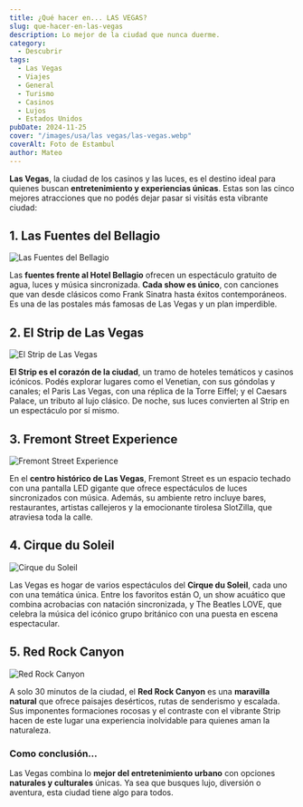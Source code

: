 ```yaml
---
title: ¿Qué hacer en... LAS VEGAS?
slug: que-hacer-en-las-vegas
description: Lo mejor de la ciudad que nunca duerme.
category:
  - Descubrir
tags:
  - Las Vegas
  - Viajes
  - General
  - Turismo
  - Casinos 
  - Lujos
  - Estados Unidos
pubDate: 2024-11-25
cover: "/images/usa/las vegas/las-vegas.webp"
coverAlt: Foto de Estambul
author: Mateo
---
```


**Las Vegas**, la ciudad de los casinos y las luces, es el destino ideal para quienes buscan **entretenimiento y experiencias únicas**. Estas son las cinco mejores atracciones que no podés dejar pasar si visitás esta vibrante ciudad:

## 1. Las Fuentes del Bellagio
<img src="/images/usa/las vegas/fuentes-bellagio.jpg" alt="Las Fuentes del Bellagio">

Las **fuentes frente al Hotel Bellagio** ofrecen un espectáculo gratuito de agua, luces y música sincronizada. **Cada show es único**, con canciones que van desde clásicos como Frank Sinatra hasta éxitos contemporáneos. Es una de las postales más famosas de Las Vegas y un plan imperdible.

## 2. El Strip de Las Vegas
<img src="/images/usa/las vegas/strip-lv.jpg" alt="El Strip de Las Vegas">

**El Strip es el corazón de la ciudad**, un tramo de hoteles temáticos y casinos icónicos. Podés explorar lugares como el Venetian, con sus góndolas y canales; el Paris Las Vegas, con una réplica de la Torre Eiffel; y el Caesars Palace, un tributo al lujo clásico. De noche, sus luces convierten al Strip en un espectáculo por sí mismo.

## 3. Fremont Street Experience
<img src="/images/usa/las vegas/freemont.avif" alt="Fremont Street Experience">

En el **centro histórico de Las Vegas**, Fremont Street es un espacio techado con una pantalla LED gigante que ofrece espectáculos de luces sincronizados con música. Además, su ambiente retro incluye bares, restaurantes, artistas callejeros y la emocionante tirolesa SlotZilla, que atraviesa toda la calle.

## 4. Cirque du Soleil
<img src="/images/usa/las vegas/cirque-soleil.webp" alt="Cirque du Soleil">

Las Vegas es hogar de varios espectáculos del **Cirque du Soleil**, cada uno con una temática única. Entre los favoritos están O, un show acuático que combina acrobacias con natación sincronizada, y The Beatles LOVE, que celebra la música del icónico grupo británico con una puesta en escena espectacular.

## 5. Red Rock Canyon
<img src="/images/usa/las vegas/red-canyon.jpeg" alt="Red Rock Canyon">

A solo 30 minutos de la ciudad, el **Red Rock Canyon** es una **maravilla natural** que ofrece paisajes desérticos, rutas de senderismo y escalada. Sus imponentes formaciones rocosas y el contraste con el vibrante Strip hacen de este lugar una experiencia inolvidable para quienes aman la naturaleza.

### Como conclusión...
Las Vegas combina lo **mejor del entretenimiento urbano** con opciones **naturales y culturales** únicas. Ya sea que busques lujo, diversión o aventura, esta ciudad tiene algo para todos. 



